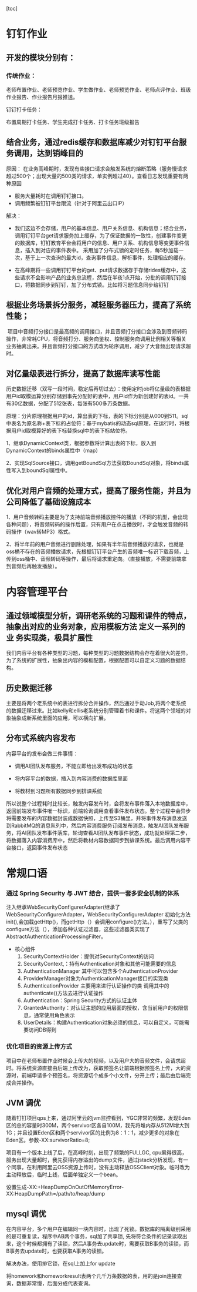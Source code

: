 [toc]

# 钉钉作业

## 开发的模块分别有：

### 传统作业：

老师布置作业、老师预览作业、学生做作业、老师预览作业、老师点评作业、班级作业报告、作业报告月报推送。

钉钉打卡任务：

布置周期打卡任务、学生完成打卡任务、打卡任务班级报告



## 结合业务，通过redis缓存和数据库减少对钉钉平台服务调用，达到销峰目的

原因： 在业务高峰期时，发现有些接口请求会触发系统的熔断策略（服务慢请求超过500个；出现大量的500类的请求，单实例超过40）。查看日志发现重要有两种原因

* 服务大量耗时在调用钉钉接口。
* 调用频繁被钉钉平台限流（针对于阿里云出口IP）

解决：

* 我们这边不会存储，用户的基本信息、用户关系信息、机构信息；结合业务，调用钉钉平台get请求服务加上缓存，为了保证数据的一致性，创建事件变更的数据库，钉钉教育平台会将用户的信息、用户关系、机构信息等变更事件信息，插入到对应的事件表中。 采用加了分布式锁的定时任务，每5秒加载一次，基于上一次查询的最大id，查询事件信息，解析事件，处理相应的缓存。

* 在高峰期将一些调用钉钉平台的get、put请求数据存于存储rides缓存中，这些请求不会影响产品的业务总流程，然后在半夜1点开始，分批的调用钉钉接口，将数据同步到钉钉，加了分布式锁。比如将习题信息同步给钉钉

## 根据业务场景拆分服务，减轻服务器压力，提高了系统性能；

 项目中音频打分接口是最高频的调用接口，并且音频打分接口会涉及到音频转码操作，非常耗CPU，将音频打分、服务商鉴权、控制服务商调用比例相关等相关业务抽离出来。并且音频打分接口的方式改为轮序调用，减少了大音频出现请求超时。



## 对亿量级表进行拆分，提高了数据库读写性能

历史数据迁移（双写一段时间，稳定后再切过去）：使用定时job将亿量级的表根据用户id取模运算分别存储到事先分配好的表中，用户id作为新创建好的表id。一共有30亿数据，分配了512张表，每张有500多万条数据。

原理：分片原理根据用户的id，算出表的下标，表的下标分别是从000到511。sql中表名为原名称+表下标的占位符；基于mybatis的动态sql原理，在运行时，将根据用户id取模算好的表下标替换sql中的表下标站位符。

1、继承DynamicContext类，根据参数将计算出表的下标，放入到DynamicContext的binds属性中（map）

2、实现SqlSource接口，调用getBoundSql方法获取BoundSql对象，将binds属性写入到boundSql属性中。



## 优化对用户音频的处理方式，提高了服务性能，并且为公司降低了基础设施成本

1、用户音频转码主要是为了支持前端音频播放控件的播放（不同的机型，会出现各种问题），将音频转码的操作后置，只有用户在点击播放时，才会触发音频的转码操作（wav转MP3）格式。

2、将半年前的用户音频进行删除处理，如果有半年前音频播放的请求，也就是oss桶不存在的音频播放请求，先根据钉钉平台产生的音频唯一标识下载音频，上传到oss桶中、音频转码等操作，最后将请求重定向。（直接播放，不需要前端拿到音频后再触发播放）。



# 内容管理平台

##   通过领域模型分析，调研老系统的习题和课件的特点，抽象出对应的业务对象，应用模板方法 定义一系列的业 务实现类，极具扩展性  

我们内容平台有各种类型的习题，每种类型的习题数据结构会存在着很大的差异。为了系统的扩展性，抽象出内容的模板配置，根据配置可以自定义习题的数据结构。



## 历史数据迁移

主要是将两个老系统中的表进行拆分合并操作，然后通过手动Job,将两个老系统的数据迁移过来。比如kelly和ellis老系统分别管理着书和课件。将这两个领域的对象抽象成新系统里面的应用，可以横向扩展。



## 分布式系统内容发布

内容平台的发布会做三件事情：

* 调用AI团队发布服务，不能立即给出发布成功的状态

* 将内容平台的数据，插入到内容消费的数据库里面
* 将教材到习题所有数据同步到排课系统

所以说整个过程耗时比较长，触发内容发布时，会将发布事件落入本地数据库中，返回前端发布事件唯一标识，前端轮询调用查看事件发布状态。整个过程中会异步将需要发布的内容数据封装成数据快照，上传至S3桶里，并将事件发布消息发送到RabbitMQ的消息队列中，然后内容消费服务订阅发布消息，触发AI团队发布服务，将AI团队发布事件落库，轮询查看AI团队发布事件状态，成功就处理第二步，将数据落入内容消费库中，然后将教材内容数据同步到排课系统。最后调用内容平台接口，返回事件发布状态



# 常规口语

### 通过 Spring Security 与 JWT 结合，提供一套多安全机制的体系

注入继承WebSecurityConfigurerAdapter(继承了WebSecurityConfigurerAdapter，WebSecurityConfigurerAdapter 初始化方法init(),会加载getHttp()，而getHttp（）会调用configure()方法。），重写了父类的configure方法（），添加各种认证过滤器，这些过滤器类实现了AbstractAuthenticationProcessingFilter。

* 核心组件
  1. SecurityContextHolder：提供对SecurityContext的访问
  2. SecurityContext,：持有Authentication对象和其他可能需要的信息
  3. AuthenticationManager 其中可以包含多个AuthenticationProvider
  4. ProviderManager对象为AuthenticationManager接口的实现类
  5. AuthenticationProvider 主要用来进行认证操作的类 调用其中的authenticate()方法去进行认证操作
  6. Authentication：Spring Security方式的认证主体
  7. GrantedAuthority：对认证主题的应用层面的授权，含当前用户的权限信息，通常使用角色表示
  8. UserDetails：构建Authentication对象必须的信息，可以自定义，可能需要访问DB得到

### 优化项目的资源上传方式

项目中在老师布置作业时候会上传大的视频，以及用户大的音频文件，会请求超时。将系统资源直接由后端上传改为，获取预签名让前端根据预签名上传，大的资源时，前端申请多个预签名，将资源切个成多个小文件，分开上传；最后由后端完成合并操作。



## JVM 调优

随着钉钉项目qps上来，通过阿里云的jvm监控看到，YGC非常的频繁，发现Eden区的总的容量时300M，两个servivor区各自100M，我先将堆内存从512M增大到1G；并且设置Eden区和两个servivor区的比例为8：1：1，减少更多的对象在Eden区。参数-XX:survivorRatio=8;

项目有一个版本上线了后，在高峰时刻，出现了频繁的FULLGC, cpu飙得很高，服务出现大量超时，我先获得内存溢出的dump文件，通过jstack分析发现，有一个同事，在利用阿里云OSS资源上传时，没有主动释放OSSClient对象。临时改为主动释放后，临时上线，后面单独定义一个bean。

设置生成-XX:+HeapDumpOnOutOfMemoryError-XX:HeapDumpPath=/path/to/heap/dump



## mysql 调优

在内容平台，多个用户在编辑同一块内容时，出现了死锁。数据库的隔离级别采用的是可重复读，程序中AB两个事务，sql加了共享锁, 先将符合条件的记录读取出来，这个时候都拥有了读锁，然后A事务去update时，需要获取B事务的读锁，而B事务去update时，也要获取A事务的读锁。

解决办法，使用排它锁，在sql上加上for update

将homework和homeworkresult表两个几千万条数据的表，用的是join连接查询，数据非常慢，后面分成代表查询。

